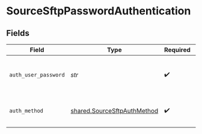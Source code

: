 # SourceSftpPasswordAuthentication


## Fields

| Field                                                                      | Type                                                                       | Required                                                                   | Description                                                                |
| -------------------------------------------------------------------------- | -------------------------------------------------------------------------- | -------------------------------------------------------------------------- | -------------------------------------------------------------------------- |
| `auth_user_password`                                                       | *str*                                                                      | :heavy_check_mark:                                                         | OS-level password for logging into the jump server host                    |
| `auth_method`                                                              | [shared.SourceSftpAuthMethod](../../models/shared/sourcesftpauthmethod.md) | :heavy_check_mark:                                                         | Connect through password authentication                                    |